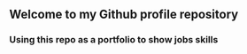 ## Welcome to my Github profile repository

### Using this repo as a portfolio to show jobs skills

